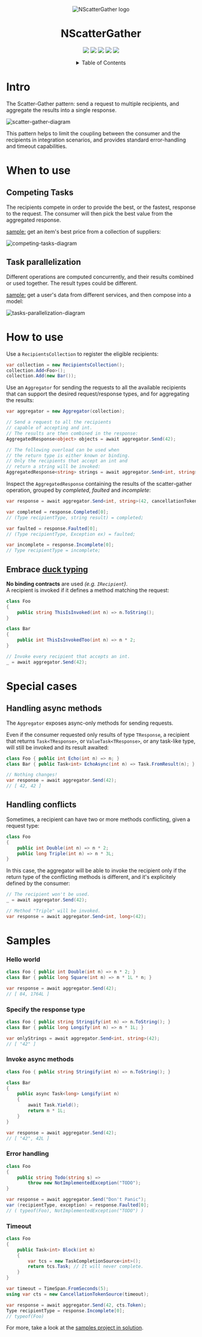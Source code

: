 <p align="center">
  <image src="assets/logo/nscattergather-logo-128.png" alt="NScatterGather logo" />
</p>

<h1 align="center">
  NScatterGather
</h1>

<p align="center">
  <a href="https://www.nuget.org/packages/NScatterGather" alt="nuget">
    <img src="https://img.shields.io/nuget/v/NScatterGather" /></a>
  <a href="https://docs.microsoft.com/en-us/dotnet/standard/net-standard#net-implementation-support" alt="netstandard">
    <img src="https://img.shields.io/badge/netstandard-2.0-blue" /></a>
  <a href="https://github.com/tommasobertoni/NScatterGather/actions?query=workflow%3ACI+branch%3Amain" alt="ci">
    <img src="https://img.shields.io/github/workflow/status/tommasobertoni/NScatterGather/CI/main" /></a>
  <a href="https://coveralls.io/github/tommasobertoni/NScatterGather?branch=main" alt="coverage">
    <img src="https://img.shields.io/coveralls/github/tommasobertoni/NScatterGather/main" /></a>
  <a href="LICENSE" alt="license">
    <img src="https://img.shields.io/badge/license-MIT-green" /></a>
</p>

<details align="center">
  <summary>Table of Contents</summary>

  [Intro](#Intro)<br/>
  [When to use](#When-to-use)<br/>
  [How to use](#How-to-use)<br/>
  [Special cases](#Special-cases)<br/>
  [Samples](#Samples)<br/>
</details>

# Intro

The Scatter-Gather pattern: send a request to multiple recipients, and aggregate the results into a single response.

![scatter-gather-diagram](assets/images/scatter-gather-diagram.png)

This pattern helps to limit the coupling between the consumer and the recipients in integration scenarios, and provides standard error-handling and timeout capabilities.

# When to use

## Competing Tasks

The recipients compete in order to provide the best, or the fastest, response to the request. The consumer will then pick the best value from the aggregated response.

[sample:](samples/NScatterGather.Samples.CompetingTasks/) get an item's best price from a collection of suppliers:

![competing-tasks-diagram](assets/images/competing-tasks-diagram.png)

## Task parallelization

Different operations are computed concurrently, and their results combined or used together. The result types could be different.

[sample:](samples/NScatterGather.Samples.TaskParallelization/) get a user's data from different services, and then compose into a model:

![tasks-parallelization-diagram](assets/images/tasks-parallelization-diagram.png)

# How to use
Use a `RecipientsCollection` to register the eligible recipients:
```csharp
var collection = new RecipientsCollection();
collection.Add<Foo>();
collection.Add(new Bar());
```

Use an `Aggregator` for sending the requests to all the available recipients that can support the desired request/response types, and for aggregating the results:
```csharp
var aggregator = new Aggregator(collection);

// Send a request to all the recipients
// capable of accepting and int.
// The results are then combined in the response:
AggregatedResponse<object> objects = await aggregator.Send(42);

// The following overload can be used when
// the return type is either known or binding.
// Only the recipients that accept an int and
// return a string will be invoked:
AggregatedResponse<string> strings = await aggregator.Send<int, string>(42);
```

Inspect the `AggregatedResponse` containing the results of the scatter-gather operation, grouped by _completed_, _faulted_ and _incomplete_:
```csharp
var response = await aggregator.Send<int, string>(42, cancellationToken);

var completed = response.Completed[0];
// (Type recipientType, string result) = completed;

var faulted = response.Faulted[0];
// (Type recipientType, Exception ex) = faulted;

var incomplete = response.Incomplete[0];
// Type recipientType = incomplete;
```

## Embrace [duck typing](https://stackoverflow.com/a/4205163/3743963)

**No binding contracts** are used _(e.g. `IRecipient`)_.<br/>
A recipient is invoked if it defines a method matching the request:
```csharp
class Foo
{
    public string ThisIsInvoked(int n) => n.ToString();
}

class Bar
{
    public int ThisIsInvokedToo(int n) => n * 2;
}

// Invoke every recipient that accepts an int.
_ = await aggregator.Send(42);
```

# Special cases

## Handling async methods

The `Aggregator` exposes async-only methods for sending requests.

Even if the consumer requested only results of type `TResponse`, a recipient that returns `Task<TResponse>`, or `ValueTask<TResponse>`, or any task-like type, will still be invoked and its result awaited:

```csharp
class Foo { public int Echo(int n) => n; }
class Bar { public Task<int> EchoAsync(int n) => Task.FromResult(n); }

// Nothing changes!
var response = await aggregator.Send(42);
// [ 42, 42 ]
```

## Handling conflicts

Sometimes, a recipient can have two or more methods conflicting, given a request type:
```csharp
class Foo
{
    public int Double(int n) => n * 2;
    public long Triple(int n) => n * 3L;
}
```

In this case, the aggregator will be able to invoke the recipient only if the return type of the conflicting methods is different, and it's explicitely defined by the consumer:
```csharp
// The recipient won't be used.
_ = await aggregator.Send(42);

// Method "Triple" will be invoked.
var response = await aggregator.Send<int, long>(42);
```

# Samples

### Hello world
```csharp
class Foo { public int Double(int n) => n * 2; }
class Bar { public long Square(int n) => n * 1L * n; }

var response = await aggregator.Send(42);
// [ 84, 1764L ]
```

### Specify the response type
```csharp
class Foo { public string Stringify(int n) => n.ToString(); }
class Bar { public long Longify(int n) => n * 1L; }

var onlyStrings = await aggregator.Send<int, string>(42);
// [ "42" ]
```

### Invoke async methods
```csharp
class Foo { public string Stringify(int n) => n.ToString(); }

class Bar
{
    public async Task<long> Longify(int n)
    {
        await Task.Yield();
        return n * 1L;
    }
}

var response = await aggregator.Send(42);
// [ "42", 42L ]
```

### Error handling
```csharp
class Foo
{
    public string Todo(string s) =>
        throw new NotImplementedException("TODO");
}

var response = await aggregator.Send("Don't Panic");
var (recipientType, exception) = response.Faulted[0];
// ( typeof(Foo), NotImplementedException("TODO") )
```

### Timeout
```csharp
class Foo
{
    public Task<int> Block(int n)
    {
        var tcs = new TaskCompletionSource<int>();
        return tcs.Task; // It will never complete.
    }
}

var timeout = TimeSpan.FromSeconds(5);
using var cts = new CancellationTokenSource(timeout);

var response = await aggregator.Send(42, cts.Token);
Type recipientType = response.Incomplete[0];
// typeof(Foo)
```

For more, take a look at the [samples project in solution](samples/NScatterGather.Samples).
